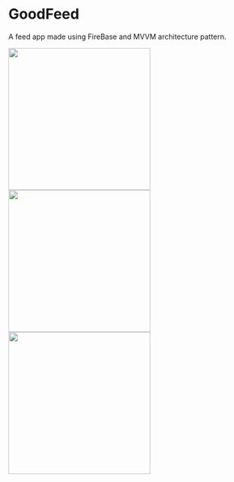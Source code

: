 # GoodFeed
A feed app made using FireBase and MVVM architecture pattern.


<img src="https://user-images.githubusercontent.com/39986507/76416343-e67c5500-63c0-11ea-917b-dda91e7cfc29.png" width="280">   <img src="https://user-images.githubusercontent.com/39986507/76416345-e7ad8200-63c0-11ea-93b4-74c306687ca8.png" width="280"> <img src="https://user-images.githubusercontent.com/39986507/76416495-34915880-63c1-11ea-98d3-0b25049cbe68.png" width="280"> 
